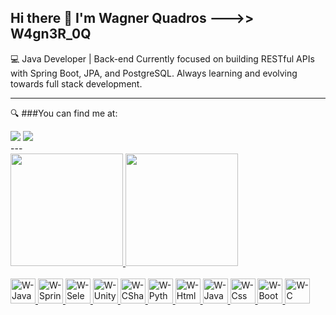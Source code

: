 ## Hi there 👋 I'm Wagner Quadros --->> W4gn3R_0Q

💻 Java Developer | Back-end
Currently focused on building RESTful APIs with Spring Boot, JPA, and PostgreSQL. Always learning and evolving towards full stack development.

---
🔍 ###You can find me at:
<div>
  <a href="https://www.linkedin.com/in/wagner-quadros-123301b2" target="_blank"><img src="https://img.shields.io/badge/LinkedIn-0077B5?style=for-the-badge&logo=linkedin&logoColor=white" target="_blank"></a>
  <a href="https://www.instagram.com/w4gn3r_0q" target="_blank"><img src="https://img.shields.io/badge/Instagram-E4405F?style=for-the-badge&logo=instagram&logoColor=white" target="_blank"></a>
</div>
---

<div>
  <a href="https://github.com/wagnerquadros">
  <img height="180em" src="https://github-readme-stats.vercel.app/api?username=wagnerquadros&show_icons=true&theme=tokyonight&include_all_commits=true&count_private=true"/>
  <img height="180em" src="https://github-readme-stats.vercel.app/api/top-langs/?username=wagnerquadros&layout=compact&langs_count=16&theme=tokyonight"/>
</div>

<div style="display: inline_block"><br>
  <img aling="center" alt="W-Java" heigth="30" width="40" src="https://cdn.jsdelivr.net/gh/devicons/devicon/icons/java/java-original.svg" />
  <img aling="center" alt="W-Spring" heigth="30" width="40" src="https://cdn.jsdelivr.net/gh/devicons/devicon/icons/spring/spring-original.svg" />
  <img aling="center" alt="W-Selenium" heigth="30" width="40" src="https://cdn.jsdelivr.net/gh/devicons/devicon/icons/selenium/selenium-original.svg" />
  <img aling="center" alt="W-Unity" heigth="30" width="40" src="https://files.rubixdev.de/logos/unity.svg" />
  <img aling="center" alt="W-CSharp" heigth="30" width="40" src="https://cdn.jsdelivr.net/gh/devicons/devicon/icons/csharp/csharp-original.svg" />
  <img aling="center" alt="W-Python" heigth="30" width="40" src="https://cdn.jsdelivr.net/gh/devicons/devicon/icons/python/python-original.svg" />
  <img aling="center" alt="W-Html" heigth="30" width="40" src="https://cdn.jsdelivr.net/gh/devicons/devicon/icons/html5/html5-original.svg" />
  <img aling="center" alt="W-JavaScript" heigth="30" width="40" src="https://cdn.jsdelivr.net/gh/devicons/devicon/icons/javascript/javascript-plain.svg" />
  <img aling="center" alt="W-Css" heigth="30" width="40" src="https://cdn.jsdelivr.net/gh/devicons/devicon/icons/css3/css3-original.svg" />
  <img aling="center" alt="W-Bootstrap" heigth="30" width="40" src="https://cdn.jsdelivr.net/gh/devicons/devicon/icons/bootstrap/bootstrap-original.svg" />
  <img aling="center" alt="W-C" heigth="30" width="40" src="https://cdn.jsdelivr.net/gh/devicons/devicon/icons/c/c-original.svg" />
</div>

##



